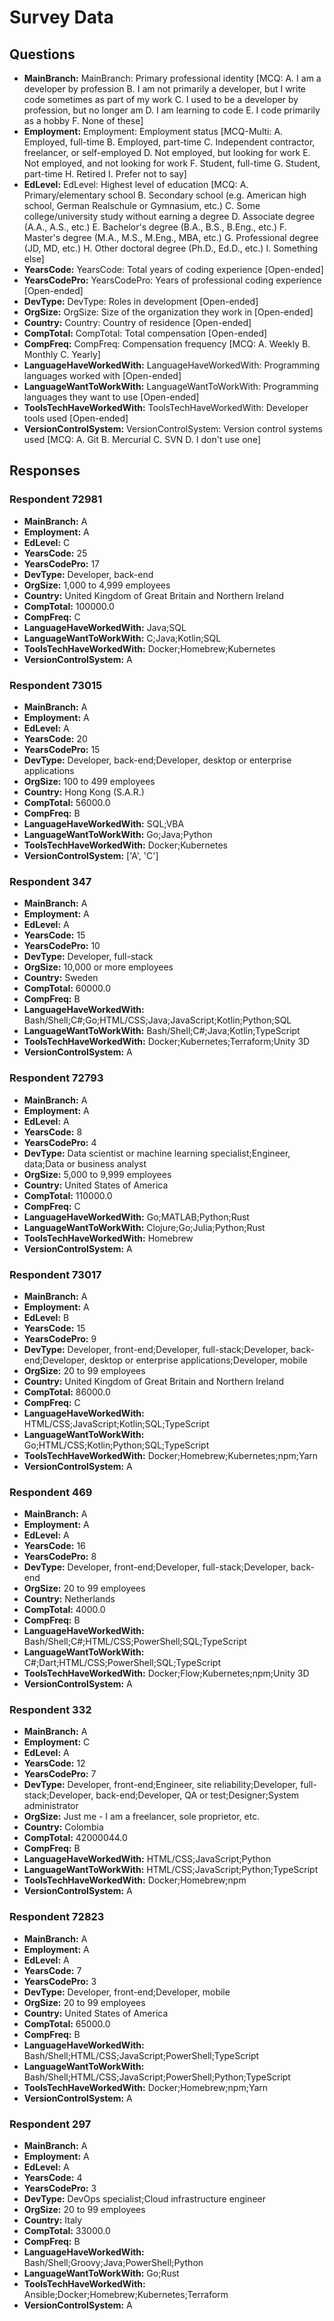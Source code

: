 # Survey Data

## Questions

- **MainBranch:** MainBranch: Primary professional identity [MCQ: A. I am a developer by profession B. I am not primarily a developer, but I write code sometimes as part of my work C. I used to be a developer by profession, but no longer am D. I am learning to code E. I code primarily as a hobby F. None of these]
- **Employment:** Employment: Employment status [MCQ-Multi: A. Employed, full-time B. Employed, part-time C. Independent contractor, freelancer, or self-employed D. Not employed, but looking for work E. Not employed, and not looking for work F. Student, full-time G. Student, part-time H. Retired I. Prefer not to say]
- **EdLevel:** EdLevel: Highest level of education [MCQ: A. Primary/elementary school B. Secondary school (e.g. American high school, German Realschule or Gymnasium, etc.) C. Some college/university study without earning a degree D. Associate degree (A.A., A.S., etc.) E. Bachelor's degree (B.A., B.S., B.Eng., etc.) F. Master's degree (M.A., M.S., M.Eng., MBA, etc.) G. Professional degree (JD, MD, etc.) H. Other doctoral degree (Ph.D., Ed.D., etc.) I. Something else]
- **YearsCode:** YearsCode: Total years of coding experience [Open-ended]
- **YearsCodePro:** YearsCodePro: Years of professional coding experience [Open-ended]
- **DevType:** DevType: Roles in development [Open-ended]
- **OrgSize:** OrgSize: Size of the organization they work in [Open-ended]
- **Country:** Country: Country of residence [Open-ended]
- **CompTotal:** CompTotal: Total compensation [Open-ended]
- **CompFreq:** CompFreq: Compensation frequency [MCQ: A. Weekly B. Monthly C. Yearly]
- **LanguageHaveWorkedWith:** LanguageHaveWorkedWith: Programming languages worked with [Open-ended]
- **LanguageWantToWorkWith:** LanguageWantToWorkWith: Programming languages they want to use [Open-ended]
- **ToolsTechHaveWorkedWith:** ToolsTechHaveWorkedWith: Developer tools used [Open-ended]
- **VersionControlSystem:** VersionControlSystem: Version control systems used [MCQ: A. Git B. Mercurial C. SVN D. I don't use one]

## Responses

### Respondent 72981

- **MainBranch:** A
- **Employment:** A
- **EdLevel:** C
- **YearsCode:** 25
- **YearsCodePro:** 17
- **DevType:** Developer, back-end
- **OrgSize:** 1,000 to 4,999 employees
- **Country:** United Kingdom of Great Britain and Northern Ireland
- **CompTotal:** 100000.0
- **CompFreq:** C
- **LanguageHaveWorkedWith:** Java;SQL
- **LanguageWantToWorkWith:** C;Java;Kotlin;SQL
- **ToolsTechHaveWorkedWith:** Docker;Homebrew;Kubernetes
- **VersionControlSystem:** A

### Respondent 73015

- **MainBranch:** A
- **Employment:** A
- **EdLevel:** A
- **YearsCode:** 20
- **YearsCodePro:** 15
- **DevType:** Developer, back-end;Developer, desktop or enterprise applications
- **OrgSize:** 100 to 499 employees
- **Country:** Hong Kong (S.A.R.)
- **CompTotal:** 56000.0
- **CompFreq:** B
- **LanguageHaveWorkedWith:** SQL;VBA
- **LanguageWantToWorkWith:** Go;Java;Python
- **ToolsTechHaveWorkedWith:** Docker;Kubernetes
- **VersionControlSystem:** ['A', 'C']

### Respondent 347

- **MainBranch:** A
- **Employment:** A
- **EdLevel:** A
- **YearsCode:** 15
- **YearsCodePro:** 10
- **DevType:** Developer, full-stack
- **OrgSize:** 10,000 or more employees
- **Country:** Sweden
- **CompTotal:** 60000.0
- **CompFreq:** B
- **LanguageHaveWorkedWith:** Bash/Shell;C#;Go;HTML/CSS;Java;JavaScript;Kotlin;Python;SQL
- **LanguageWantToWorkWith:** Bash/Shell;C#;Java;Kotlin;TypeScript
- **ToolsTechHaveWorkedWith:** Docker;Kubernetes;Terraform;Unity 3D
- **VersionControlSystem:** A

### Respondent 72793

- **MainBranch:** A
- **Employment:** A
- **EdLevel:** A
- **YearsCode:** 8
- **YearsCodePro:** 4
- **DevType:** Data scientist or machine learning specialist;Engineer, data;Data or business analyst
- **OrgSize:** 5,000 to 9,999 employees
- **Country:** United States of America
- **CompTotal:** 110000.0
- **CompFreq:** C
- **LanguageHaveWorkedWith:** Go;MATLAB;Python;Rust
- **LanguageWantToWorkWith:** Clojure;Go;Julia;Python;Rust
- **ToolsTechHaveWorkedWith:** Homebrew
- **VersionControlSystem:** A

### Respondent 73017

- **MainBranch:** A
- **Employment:** A
- **EdLevel:** B
- **YearsCode:** 15
- **YearsCodePro:** 9
- **DevType:** Developer, front-end;Developer, full-stack;Developer, back-end;Developer, desktop or enterprise applications;Developer, mobile
- **OrgSize:** 20 to 99 employees
- **Country:** United Kingdom of Great Britain and Northern Ireland
- **CompTotal:** 86000.0
- **CompFreq:** C
- **LanguageHaveWorkedWith:** HTML/CSS;JavaScript;Kotlin;SQL;TypeScript
- **LanguageWantToWorkWith:** Go;HTML/CSS;Kotlin;Python;SQL;TypeScript
- **ToolsTechHaveWorkedWith:** Docker;Homebrew;Kubernetes;npm;Yarn
- **VersionControlSystem:** A

### Respondent 469

- **MainBranch:** A
- **Employment:** A
- **EdLevel:** A
- **YearsCode:** 16
- **YearsCodePro:** 8
- **DevType:** Developer, front-end;Developer, full-stack;Developer, back-end
- **OrgSize:** 20 to 99 employees
- **Country:** Netherlands
- **CompTotal:** 4000.0
- **CompFreq:** B
- **LanguageHaveWorkedWith:** Bash/Shell;C#;HTML/CSS;PowerShell;SQL;TypeScript
- **LanguageWantToWorkWith:** C#;Dart;HTML/CSS;PowerShell;SQL;TypeScript
- **ToolsTechHaveWorkedWith:** Docker;Flow;Kubernetes;npm;Unity 3D
- **VersionControlSystem:** A

### Respondent 332

- **MainBranch:** A
- **Employment:** C
- **EdLevel:** A
- **YearsCode:** 12
- **YearsCodePro:** 7
- **DevType:** Developer, front-end;Engineer, site reliability;Developer, full-stack;Developer, back-end;Developer, QA or test;Designer;System administrator
- **OrgSize:** Just me - I am a freelancer, sole proprietor, etc.
- **Country:** Colombia
- **CompTotal:** 42000044.0
- **CompFreq:** B
- **LanguageHaveWorkedWith:** HTML/CSS;JavaScript;Python
- **LanguageWantToWorkWith:** HTML/CSS;JavaScript;Python;TypeScript
- **ToolsTechHaveWorkedWith:** Docker;Homebrew;npm
- **VersionControlSystem:** A

### Respondent 72823

- **MainBranch:** A
- **Employment:** A
- **EdLevel:** A
- **YearsCode:** 7
- **YearsCodePro:** 3
- **DevType:** Developer, front-end;Developer, mobile
- **OrgSize:** 20 to 99 employees
- **Country:** United States of America
- **CompTotal:** 65000.0
- **CompFreq:** B
- **LanguageHaveWorkedWith:** Bash/Shell;HTML/CSS;JavaScript;PowerShell;TypeScript
- **LanguageWantToWorkWith:** Bash/Shell;HTML/CSS;JavaScript;PowerShell;Python;TypeScript
- **ToolsTechHaveWorkedWith:** Docker;Homebrew;npm;Yarn
- **VersionControlSystem:** A

### Respondent 297

- **MainBranch:** A
- **Employment:** A
- **EdLevel:** A
- **YearsCode:** 4
- **YearsCodePro:** 3
- **DevType:** DevOps specialist;Cloud infrastructure engineer
- **OrgSize:** 20 to 99 employees
- **Country:** Italy
- **CompTotal:** 33000.0
- **CompFreq:** B
- **LanguageHaveWorkedWith:** Bash/Shell;Groovy;Java;PowerShell;Python
- **LanguageWantToWorkWith:** Go;Rust
- **ToolsTechHaveWorkedWith:** Ansible;Docker;Homebrew;Kubernetes;Terraform
- **VersionControlSystem:** A

